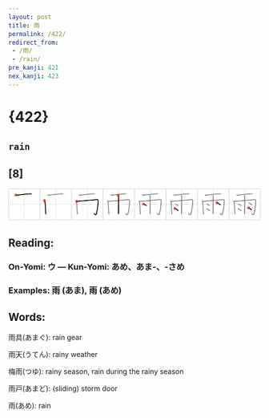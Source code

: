 ```yaml
---
layout: post
title: 雨
permalink: /422/
redirect_from:
 - /雨/
 - /rain/
pre_kanji: 421
nex_kanji: 423
---
```


# {422}

## `rain`

## [8]

<div class="stroke"><img src="../images/E99BA8.png" /></div>

## Reading:

### On-Yomi: ウ &mdash; Kun-Yomi: あめ、あま-、-さめ

### Examples: 雨 (あま), 雨 (あめ)

## Words:

雨具(あまぐ): rain gear

雨天(うてん): rainy weather

梅雨(つゆ): rainy season, rain during the rainy season

雨戸(あまど): (sliding) storm door

雨(あめ): rain
